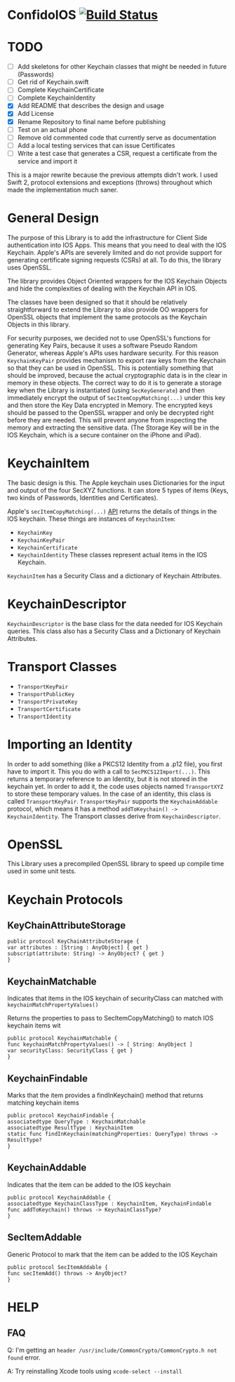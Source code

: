 # ConfidoIOS [![Build Status](https://www.bitrise.io/app/5c8b0db6621045f2.svg?token=WmG2LE5k38P-S70KP8crjQ&branch=master)](https://www.bitrise.io/app/5c8b0db6621045f2)

# TODO
- [ ] Add skeletons for other Keychain classes that might be needed in future (Passwords)
- [ ] Get rid of Keychain.swift
- [ ] Complete KeychainCertificate
- [ ] Complete KeychainIdentity
- [x] Add README that describes the design and usage
- [x] Add License
- [x] Rename Repository to final name before publishing
- [ ] Test on an actual phone
- [ ] Remove old commented code that currently serve as documentation
- [ ] Add a local testing services that can issue Certificates
- [ ] Write a test case that generates a CSR, request a certificate from the service and import it

This is a major rewrite because the previous attempts didn't work. I used Swift 2, protocol extensions and exceptions (throws) throughout which made the implementation much saner.

# General Design
The purpose of this Library is to add the infrastructure for Client Side authentication into IOS Apps. This means that you need to deal with the IOS Keychain. Apple's APIs are severely limited and do not provide support for generating certificate signing requests (CSRs) at all. To do this, the library uses OpenSSL.

The library provides Object Oriented wrappers for the IOS Keychain Objects and hide the complexities of dealing with the Keychain API in IOS.

The classes have been designed so that it should be relatively straightforward to extend the Library to also provide OO wrappers for OpenSSL objects that implement the same protocols as the Keychain Objects in this library.

For security purposes, we decided not to use OpenSSL's functions for generating Key Pairs, because it uses a software Pseudo Random Generator, whereas Apple's APIs uses hardware security. For this reason `KeychainKeyPair` provides mechanism to export raw keys from the Keychain so that they can be used in OpenSSL. This is potentially something that should be improved, because the actual cryptographic data is in the clear in memory in these objects. The correct way to do it is to generate a storage key when the Library is instantiated (using `SecKeyGenerate`) and then immediately encrypt the output of `SecItemCopyMatching(...)` under this key and then store the Key Data encrypted in Memory. The encrypted keys should be passed to the OpenSSL wrapper and only be decrypted right before they are needed. This will prevent anyone from inspecting the memory and extracting the sensitive data. (The Storage Key will be in the IOS Keychain, which is a secure container on the iPhone and iPad).

# KeychainItem
The basic design is this. The Apple keychain uses Dictionaries for the input and output of the four SecXYZ functions. It can store 5 types of items (Keys, two kinds of Passwords, Identities and Certificates).

Apple's `secItemCopyMatching(...)` [API](https://developer.apple.com/library/ios/documentation/Security/Reference/keychainservices/index.html#//apple_ref/c/func/SecItemCopyMatching) returns the details of things in the IOS keychain. These things are instances of `KeychainItem`:
* `KeychainKey`
* `KeychainKeyPair`
* `KeychainCertificate`
* `KeychainIdentity`
These classes represent actual items in the IOS Keychain.

`KeychainItem` has a Security Class and a dictionary of Keychain Attributes.

# KeychainDescriptor
`KeychainDescriptor` is the base class for the data needed for IOS Keychain queries. This class also has a Security Class and a Dictionary of Keychain Attributes.

# Transport Classes
* `TransportKeyPair`
* `TransportPublicKey`
* `TransportPrivateKey`
* `TransportCertificate`
* `TransportIdentity`

# Importing an Identity
In order to add something (like a PKCS12 Identity from a .p12 file), you first have to import it. This you do with a call to `SecPKCS12Import(...)`. This returns a temporary reference to an Identity, but it is not stored in the keychain yet. In order to add it, the code uses objects named `TransportXYZ` to store these temporary values. In the case of an identity, this class is called `TransportKeyPair`. `TransportKeyPair` supports the `KeychainAddable` protocol, which means it has a method `addToKeychain() -> KeychainIdentity`. The Transport classes derive from `KeychainDescriptor`.

# OpenSSL
This Library uses a precompiled OpenSSL library to speed up compile time used in some unit tests.

# Keychain Protocols
## KeyChainAttributeStorage
```
public protocol KeyChainAttributeStorage {
var attributes : [String : AnyObject] { get }
subscript(attribute: String) -> AnyObject? { get }
}
```
## KeychainMatchable
Indicates that items in the IOS keychain of securityClass can matched with `keychainMatchPropertyValues()`

Returns the properties to pass to SecItemCopyMatching() to match IOS keychain items wit
```
public protocol KeychainMatchable {
func keychainMatchPropertyValues() -> [ String: AnyObject ]
var securityClass: SecurityClass { get }
}
```
## KeychainFindable
Marks that the item provides a findInKeychain() method that returns matching keychain items
```
public protocol KeychainFindable {
associatedtype QueryType : KeychainMatchable
associatedtype ResultType : KeychainItem
static func findInKeychain(matchingProperties: QueryType) throws -> ResultType?
}
```
## KeychainAddable
Indicates that the item can be added to the IOS keychain
```
public protocol KeychainAddable {
associatedtype KeychainClassType : KeychainItem, KeychainFindable
func addToKeychain() throws -> KeychainClassType?
}
```
## SecItemAddable
Generic Protocol to mark that the item can be added to the IOS Keychain
```
public protocol SecItemAddable {
func secItemAdd() throws -> AnyObject?
}
```

# HELP
## FAQ
Q: I'm getting an `header /usr/include/CommonCrypto/CommonCrypto.h not found` error.

A: Try reinstalling Xcode tools using `xcode-select --install`
